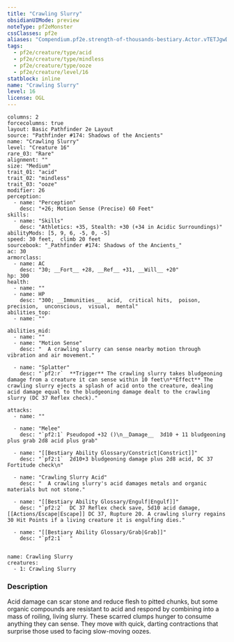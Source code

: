 ```yaml
---
title: "Crawling Slurry"
obsidianUIMode: preview
noteType: pf2eMonster
cssClasses: pf2e
aliases: "Compendium.pf2e.strength-of-thousands-bestiary.Actor.vTETJgwDLVK6bKQt" 
tags:
  - pf2e/creature/type/acid
  - pf2e/creature/type/mindless
  - pf2e/creature/type/ooze
  - pf2e/creature/level/16
statblock: inline
name: "Crawling Slurry"
level: 16
license: OGL
---
```


```statblock
columns: 2
forcecolumns: true
layout: Basic Pathfinder 2e Layout
source: "Pathfinder #174: Shadows of the Ancients"
name: "Crawling Slurry"
level: "Creature 16"
rare_03: "Rare"
alignment: ""
size: "Medium"
trait_01: "acid"
trait_02: "mindless"
trait_03: "ooze"
modifier: 26
perception:
  - name: "Perception"
    desc: "+26; Motion Sense (Precise) 60 Feet"
skills:
  - name: "Skills"
    desc: "Athletics: +35, Stealth: +30 (+34 in Acidic Surroundings)"
abilityMods: [5, 9, 6, -5, 0, -5]
speed: 30 feet,  climb 20 feet
sourcebook: "_Pathfinder #174: Shadows of the Ancients_"
ac: 30
armorclass:
  - name: AC
    desc: "30; __Fort__ +28, __Ref__ +31, __Will__ +20"
hp: 300
health:
  - name: ""
  - name: HP
    desc: "300; __Immunities__  acid,  critical hits,  poison,  precision,  unconscious,  visual,  mental"
abilities_top:
  - name: ""

abilities_mid:
  - name: ""
  - name: "Motion Sense"
    desc: "  A crawling slurry can sense nearby motion through vibration and air movement."

  - name: "Splatter"
    desc: "`pf2:r`  **Trigger** The crawling slurry takes bludgeoning damage from a creature it can sense within 10 feet\n**Effect** The crawling slurry ejects a splash of acid onto the creature, dealing acid damage equal to the bludgeoning damage dealt to the crawling slurry (DC 37 Reflex check)."

attacks:
  - name: ""

  - name: "Melee"
    desc: "`pf2:1` Pseudopod +32 ()\n__Damage__  3d10 + 11 bludgeoning plus grab 2d8 acid plus grab"

  - name: "[[Bestiary Ability Glossary/Constrict|Constrict]]"
    desc: "`pf2:1`  2d10+3 bludgeoning damage plus 2d8 acid, DC 37 Fortitude check\n"

  - name: "Crawling Slurry Acid"
    desc: "  A crawling slurry's acid damages metals and organic materials but not stone."

  - name: "[[Bestiary Ability Glossary/Engulf|Engulf]]"
    desc: "`pf2:2`  DC 37 Reflex check save, 5d10 acid damage, [[Actions/Escape|Escape]] DC 37, Rupture 20. A crawling slurry regains 30 Hit Points if a living creature it is engulfing dies."

  - name: "[[Bestiary Ability Glossary/Grab|Grab]]"
    desc: "`pf2:1`  "
 
```

```encounter-table
name: Crawling Slurry
creatures:
  - 1: Crawling Slurry
```


### Description
Acid damage can scar stone and reduce flesh to pitted chunks, but some organic compounds are resistant to acid and respond by combining into a mass of roiling, living slurry. These scarred clumps hunger to consume anything they can sense. They move with quick, darting contractions that surprise those used to facing slow-moving oozes.
